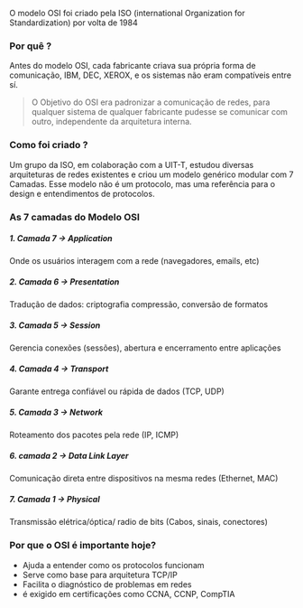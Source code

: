 O modelo OSI foi criado pela ISO (international Organization for Standardization) por volta de 1984

### Por quê ?
Antes do modelo OSI, cada fabricante criava sua própria forma de comunicação, IBM, DEC, XEROX, e os sistemas não eram compatíveis entre sí.

> O Objetivo do OSI era padronizar a comunicação de redes, para qualquer sistema de qualquer fabricante pudesse se comunicar com outro, independente da arquitetura interna.

### Como foi criado ?
Um grupo da ISO, em colaboração com a UIT-T, estudou diversas arquiteturas de redes existentes e criou um modelo genérico modular com 7 Camadas.
Esse modelo não é um protocolo, mas uma referência para o design e entendimentos de protocolos.

### As 7 camadas do Modelo OSI
##### 1. Camada 7 -> **Application**
  Onde os usuários interagem com a rede (navegadores, emails, etc)
##### 2. Camada 6 -> **Presentation**
Tradução de dados: criptografia compressão, conversão de formatos
##### 3. Camada 5 -> **Session**
Gerencia conexões (sessões), abertura e encerramento entre aplicações
##### 4. Camada 4 -> **Transport**
Garante entrega confiável ou rápida de dados (TCP, UDP)
##### 5. Camada 3 -> **Network**
Roteamento dos pacotes pela rede (IP, ICMP)
##### 6. camada 2 -> **Data Link Layer**
Comunicação direta entre dispositivos na mesma redes (Ethernet, MAC)
##### 7. Camada 1 -> **Physical**
Transmissão elétrica/óptica/ radio de bits (Cabos, sinais, conectores)

### Por que o OSI é importante hoje?
- Ajuda a entender como os protocolos funcionam
- Serve como base para arquitetura TCP/IP
- Facilita o diagnóstico de problemas em redes
- é exigido em certificações como CCNA, CCNP, CompTIA